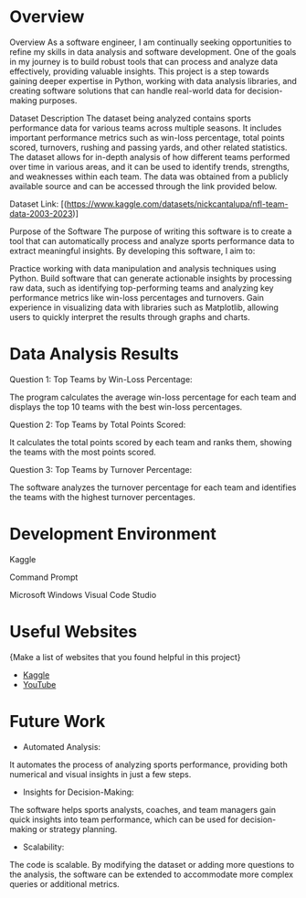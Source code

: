 # Overview

Overview
As a software engineer, I am continually seeking opportunities to refine my skills in data analysis and software development. One of the goals in my journey is to build robust tools that can process and analyze data effectively, providing valuable insights. This project is a step towards gaining deeper expertise in Python, working with data analysis libraries, and creating software solutions that can handle real-world data for decision-making purposes.

Dataset Description
The dataset being analyzed contains sports performance data for various teams across multiple seasons. It includes important performance metrics such as win-loss percentage, total points scored, turnovers, rushing and passing yards, and other related statistics. The dataset allows for in-depth analysis of how different teams performed over time in various areas, and it can be used to identify trends, strengths, and weaknesses within each team. The data was obtained from a publicly available source and can be accessed through the link provided below.

Dataset Link: [(https://www.kaggle.com/datasets/nickcantalupa/nfl-team-data-2003-2023)]

Purpose of the Software
The purpose of writing this software is to create a tool that can automatically process and analyze sports performance data to extract meaningful insights. By developing this software, I aim to:

Practice working with data manipulation and analysis techniques using Python.
Build software that can generate actionable insights by processing raw data, such as identifying top-performing teams and analyzing key performance metrics like win-loss percentages and turnovers.
Gain experience in visualizing data with libraries such as Matplotlib, allowing users to quickly interpret the results through graphs and charts.

# Data Analysis Results


Question 1: Top Teams by Win-Loss Percentage:

The program calculates the average win-loss percentage for each team and displays the top 10 teams with the best win-loss percentages.

Question 2: Top Teams by Total Points Scored:

It calculates the total points scored by each team and ranks them, showing the teams with the most points scored.

Question 3: Top Teams by Turnover Percentage:

The software analyzes the turnover percentage for each team and identifies the teams with the highest turnover percentages.

# Development Environment

Kaggle 

Command Prompt

Microsoft Windows Visual Code Studio

# Useful Websites

{Make a list of websites that you found helpful in this project}
* [Kaggle](http://www.Kaggle.com)
* [YouTube](http://www.youtube.com)

# Future Work

* Automated Analysis:

It automates the process of analyzing sports performance, providing both numerical and visual insights in just a few steps.

* Insights for Decision-Making:

The software helps sports analysts, coaches, and team managers gain quick insights into team performance, which can be used for decision-making or strategy planning.

* Scalability:

The code is scalable. By modifying the dataset or adding more questions to the analysis, the software can be extended to accommodate more complex queries or additional metrics.
